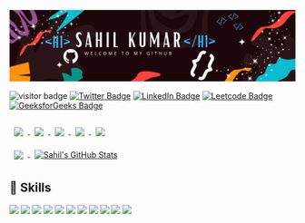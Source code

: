 ![Sahil's GitHub Banner](./assets/sahilkumar.png)

![visitor badge](https://visitor-badge.glitch.me/badge?page_id=sahilkr7m.visitor-badge)
[![Twitter Badge](https://img.shields.io/twitter/url?url=https%3A%2F%2Ftwitter.com%2F7Sahilkr
)](https://twitter.com/7Sahilkr)
[![LinkedIn Badge](https://img.shields.io/badge/LinkedIn-Profile-informational?style=flat&logo=linkedin&logoColor=white&color=0D76A8)](https://www.linkedin.com/in/sahil-kumar-010b13190/)
[![Leetcode Badge](https://img.shields.io/badge/Leetcode-Profile-informational?style=flat&logo=Leetcode&logoColor=white&color=black)](https://leetcode.com/sahilkumar7m/)
[![GeeksforGeeks Badge](https://img.shields.io/badge/GeeksforGeeks-Profile-informational?style=flat&logo=GeeksforGeeks&logoColor=white&color=black)](https://auth.geeksforgeeks.org/user/sahilkumar7m/profile)


<a href="https://github.com/sahilkr7m/Webscrappoi-NearbyPgs">
  <img align="center" style="margin:1rem 0.5rem" src="https://github-readme-stats.vercel.app/api/pin/?username=sahilkr7m&repo=Webscrappoi-NearbyPgs&title_color=ffffff&text_color=c9cacc&icon_color=4AB197&bg_color=1A2B34" />
</a>
<a href="https://github.com/sahilkr7m/To-do-List">
  <img align="center" style="margin:1rem 0.5rem" src="https://github-readme-stats.vercel.app/api/pin/?username=sahilkr7m&repo=To-do-List&title_color=ffffff&text_color=c9cacc&icon_color=4AB197&bg_color=1A2B34" />
</a>


<a href="https://github.com/sahilkr7m/vaahanGo-1">
  <img align="center" style="margin:1rem 0.5rem" src="https://github-readme-stats.vercel.app/api/pin/?username=sahilkr7m&repo=vaahanGo-1&title_color=ffffff&text_color=c9cacc&icon_color=4AB197&bg_color=1A2B34" />
</a>

<a href="https://github.com/sahilkr7m/Corona-Severity">
  <img align="center" style="margin:1rem 0.5rem" src="https://github-readme-stats.vercel.app/api/pin/?username=sahilkr7m&repo=Corona-Severity&title_color=ffffff&text_color=c9cacc&icon_color=4AB197&bg_color=1A2B34" />
</a>

<a href="https://github.com/sahilkr7m/UrlShortner">
  <img align="center" style="margin:1rem 0.5rem" src="https://github-readme-stats.vercel.app/api/pin/?username=sahilkr7m&repo=UrlShortner&title_color=ffffff&text_color=c9cacc&icon_color=4AB197&bg_color=1A2B34" />
</a>
<br>

<a href="https://github.com/sahilkr7m">
  <img align="center" style="margin:0.5rem" src="https://github-readme-stats.vercel.app/api/top-langs/?username=sahilkr7m&hide=html,css&title_color=ffffff&text_color=c9cacc&icon_color=4AB197&bg_color=1A2B34" />
</a>

<a href="https://github.com/sahilkr7m">
  <img align="center" style="margin:0.5rem" src="https://github-readme-stats.vercel.app/api?username=sahilkr7m&show_icons=true&line_height=27&count_private=true&title_color=ffffff&text_color=c9cacc&icon_color=4AB097&bg_color=1A2B34" alt="Sahil's GitHub Stats" />
</a>



## 💼 Skills
![](https://img.shields.io/badge/Code-JavaScript-informational?style=flat&logo=JavaScript&logoColor=white&color=4AB197)
![](https://img.shields.io/badge/Code-C++-informational?style=flat&logo=C++&logoColor=white&color=4AB197)
![](https://img.shields.io/badge/Code-MySQL-informational?style=flat&logo=MySQL&logoColor=white&color=4AB197)
![](https://img.shields.io/badge/Style-CSS-informational?style=flat&logo=css3&logoColor=white&color=4AB197)
![](https://img.shields.io/badge/Style-Bootstrap-informational?style=flat&logo=bootstrap3&logoColor=white&color=4AB197)
![](https://img.shields.io/badge/Tools-NPM-informational?style=flat&logo=npm&logoColor=white&color=4AB197)
![](https://img.shields.io/badge/Tools-AdobeXD-informational?style=flat&logo=Adobe-XD&logoColor=white&color=4AB197)
![](https://img.shields.io/badge/Tools-GitHub-informational?style=flat&logo=GitHub&logoColor=white&color=4AB197)
![](https://img.shields.io/badge/Tools-GitLab-informational?style=flat&logo=GitLab&logoColor=white&color=4AB197)
![](https://img.shields.io/badge/Tools-Bitbucket-informational?style=flat&logo=Bitbucket&logoColor=white&color=4AB197)
![](https://img.shields.io/badge/Tools-Postman-informational?style=flat&logo=Postman&logoColor=white&color=4AB197)
